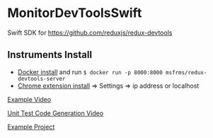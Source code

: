 # MonitorDevToolsSwift
Swift SDK for https://github.com/reduxjs/redux-devtools
## Instruments Install
* [Docker install](https://www.docker.com/get-started) and run
`$ docker run -p 8000:8000 msfrms/redux-devtools-server`
* [Chrome extension install](https://chrome.google.com/webstore/detail/redux-devtools/lmhkpmbekcpmknklioeibfkpmmfibljd) => Settings => ip address or localhost

[Example Video](https://youtu.be/D_FhNVw7tg4)

[Unit Test Code Generation Video](https://youtu.be/C4guP-ybC1Y)

[Example Project](https://github.com/msfrms/GwentBrowser)
